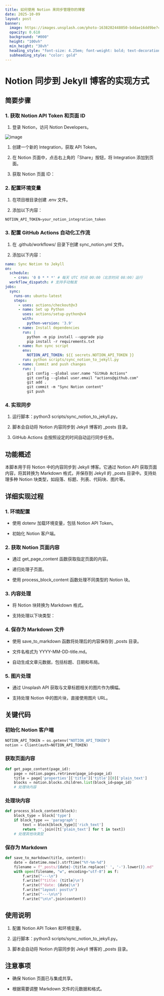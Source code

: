 ```yaml
---
title: 如何使用 Notion 来同步管理你的博客
date: 2025-10-09
layout: post
banner:
  image: https://images.unsplash.com/photo-1638202448050-bddae16dd9be?crop=entropy&cs=tinysrgb&fit=max&fm=jpg&ixid=M3w2OTIwMzJ8MHwxfHJhbmRvbXx8fHx8fHx8fDE3NTk5OTE1NDZ8&ixlib=rb-4.1.0&q=80&w=1080
  opacity: 0.618
  background: "#000"
  height: "100vh"
  min_height: "38vh"
  heading_style: "font-size: 4.25em; font-weight: bold; text-decoration: underline"
  subheading_style: "color: gold"
---
```


# Notion 同步到 Jekyll 博客的实现方式

## 简要步骤

### 1. 获取 Notion API Token 和页面 ID

1. 登录 Notion，访问 Notion Developers。

![image](https://prod-files-secure.s3.us-west-2.amazonaws.com/a7a0cc5a-89b9-4cda-8686-1fba0ca52f40/d19c1afe-dea5-4312-9333-786b0ba83054/image.png?X-Amz-Algorithm=AWS4-HMAC-SHA256&X-Amz-Content-Sha256=UNSIGNED-PAYLOAD&X-Amz-Credential=ASIAZI2LB466SZGD45BI%2F20251009%2Fus-west-2%2Fs3%2Faws4_request&X-Amz-Date=20251009T063224Z&X-Amz-Expires=3600&X-Amz-Security-Token=IQoJb3JpZ2luX2VjEDYaCXVzLXdlc3QtMiJHMEUCIB8wuDGNCZ5YthSR%2Bqg1Akrcr0S%2BJWDwIdxQT8PCD816AiEAy%2FMIUAoyA85%2BxbFFdt2nUx%2FxC4YBSLPlSaPYcIcvaGoqiAQIz%2F%2F%2F%2F%2F%2F%2F%2F%2F%2F%2FARAAGgw2Mzc0MjMxODM4MDUiDIoy8zJMYmkILkGG6SrcA%2BLXn4a6ilx6aKgh%2BOPYuS5boqisaH%2BxT%2F2uCkUyHQaINNyP%2Frk41Nd%2F8C6uc8QIMaV1F4smhyX5hW7bwEG9FFoFzbx4a5IQk%2F4SeCVjV8LgKNGiIHQ9hiai8YIHLnkOab%2BKOPdXai70aUL%2Bk0yUn1bWoN8L%2FO8aD3489Eh3HklSvTPwVfW4%2FfA32Ke0d2RDOuuSQP8J0fwaqdrtlfw1Hm8ZSHT1O0WNhaiRqz3BCE%2BQNv3IuvKLFZwPdqZfUbcuo%2Br2%2BnYSegVzZ7h9dMjAgBkpvrwn1hODbEg6iHes9%2FwW4RrV4Uj48vysEKRfRzSPPfPYhjul2g2v5R0skiCROP6w6n0xptzrl4mR32zwfXJ1Dr3yb37m9BJVDBFIPLn98bQfCN%2F%2BE%2FI3bbEIzGkLRD0K2xFciypBNuseMFYX3gOBIoeW1i%2BxS6ZrQXm8KAjxfNeejPCHt2RGjJThzcaWmhGxCw5oYYKDmWhF%2FiAMhx3gO0qxjVy8v0X8LWUvjXLOtqP32znXbIKHHB%2FxO6XwF4QcoD22Aq%2BLA9yp6%2F8MAIsS3Vreb2n4hdKhZ9iDV%2F15yafbWOZ6D7p93HoKdtPSpi6pkgXZxNcW93E7Mrc%2FMboY8ov5sJYa7TAOxgYAMMmOnccGOqUBzmwpyjukL02SAwkCLzfYUeHTyWiLrG2R8IIfaEZeM1%2FsdCnmjKUB9ibaYalyKfFgekDYAd1%2BCZbGM6dQ74r3h8GVeWNy62u0eqQFzO%2FKafgYHOsyFdliGW9eSLoqFfLkJ1odjuXOvrHUlscJK6lcD00JWZMGi6EsjRgJb5ygVdtUnBIH7c0txrObyn2p8fKl6lVUZjWE%2FmbK9ZYC2zdTVgU41JpS&X-Amz-Signature=b91db8f4187a29e2978ef53a1cabb2f8410dcdd0f6d3343dc3f56acb526748ac&X-Amz-SignedHeaders=host&x-amz-checksum-mode=ENABLED&x-id=GetObject)

1. 创建一个新的 Integration，获取 API Token。

1. 在 Notion 页面中，点击右上角的「Share」按钮，将 Integration 添加到页面。

1. 获取 Notion 页面 ID：


### 2. 配置环境变量

1. 在项目根目录创建 .env 文件。

1. 添加以下内容：

```javascript
NOTION_API_TOKEN=your_notion_integration_token
```

### 3. 配置 GitHub Actions 自动化工作流

1. 在 .github/workflows/ 目录下创建 sync_notion.yml 文件。

1. 添加以下内容：

```yaml
name: Sync Notion to Jekyll
on:
  schedule:
    - cron: '0 0 * * *' # 每天 UTC 时间 00:00（北京时间 08:00）运行
  workflow_dispatch: # 支持手动触发
jobs:
  sync:
    runs-on: ubuntu-latest
    steps:
      - uses: actions/checkout@v3
      - name: Set up Python
        uses: actions/setup-python@v4
        with:
          python-version: '3.9'
      - name: Install dependencies
        run: |
          python -m pip install --upgrade pip
          pip install -r requirements.txt
      - name: Run sync script
        env:
          NOTION_API_TOKEN: ${{ secrets.NOTION_API_TOKEN }}
        run: python scripts/sync_notion_to_jekyll.py
      - name: Commit and push changes
        run: |
          git config --global user.name "GitHub Actions"
          git config --global user.email "actions@github.com"
          git add .
          git commit -m "Sync Notion content"
          git push
```

### 4. 实现同步

1. 运行脚本：python3 scripts/sync_notion_to_jekyll.py。

1. 脚本会自动将 Notion 内容同步到 Jekyll 博客的 _posts 目录。

1. GitHub Actions 会按照设定的时间自动运行同步任务。

## 功能概述

本脚本用于将 Notion 中的内容同步到 Jekyll 博客。它通过 Notion API 获取页面内容，将其转换为 Markdown 格式，并保存到 Jekyll 的 _posts 目录中。支持处理多种 Notion 块类型，如段落、标题、列表、代码块、图片等。

## 详细实现过程

### 1. 环境配置

- 使用 dotenv 加载环境变量，包括 Notion API Token。

- 初始化 Notion 客户端。

### 2. 获取 Notion 页面内容

- 通过 get_page_content 函数获取指定页面的内容。

- 递归处理子页面。

- 使用 process_block_content 函数处理不同类型的 Notion 块。

### 3. 内容处理

- 将 Notion 块转换为 Markdown 格式。

- 支持处理以下块类型：


### 4. 保存为 Markdown 文件

- 使用 save_to_markdown 函数将处理后的内容保存到 _posts 目录。

- 文件名格式为 YYYY-MM-DD-title.md。

- 自动生成文章元数据，包括标题、日期和布局。

### 5. 图片处理

- 通过 Unsplash API 获取与文章标题相关的图片作为横幅。

- 支持处理 Notion 中的图片块，直接使用图片 URL。

## 关键代码

### 初始化 Notion 客户端

```python
NOTION_API_TOKEN = os.getenv("NOTION_API_TOKEN")
notion = Client(auth=NOTION_API_TOKEN)
```

### 获取页面内容

```python
def get_page_content(page_id):
    page = notion.pages.retrieve(page_id=page_id)
    title = page['properties']['title']['title'][0]['plain_text']
    blocks = notion.blocks.children.list(block_id=page_id)
    # 处理块内容
```

### 处理块内容

```python
def process_block_content(block):
    block_type = block['type']
    if block_type == 'paragraph':
        text = block[block_type]['rich_text']
        return ''.join([t['plain_text'] for t in text])
    # 处理其他块类型
```

### 保存为 Markdown

```python
def save_to_markdown(title, content):
    date = datetime.now().strftime("%Y-%m-%d")
    filename = f"_posts/{date}-{title.replace(' ', '-').lower()}.md"
    with open(filename, "w", encoding="utf-8") as f:
        f.write("---\n")
        f.write(f"title: {title}\n")
        f.write(f"date: {date}\n")
        f.write("layout: post\n")
        f.write("---\n\n")
        f.write("\n\n".join(content))
```

## 使用说明

1. 配置 Notion API Token 和环境变量。

1. 运行脚本：python3 scripts/sync_notion_to_jekyll.py。

1. 脚本会自动将 Notion 内容同步到 Jekyll 博客的 _posts 目录。

## 注意事项

- 确保 Notion 页面已与集成共享。

- 根据需要调整 Markdown 文件的元数据和格式。